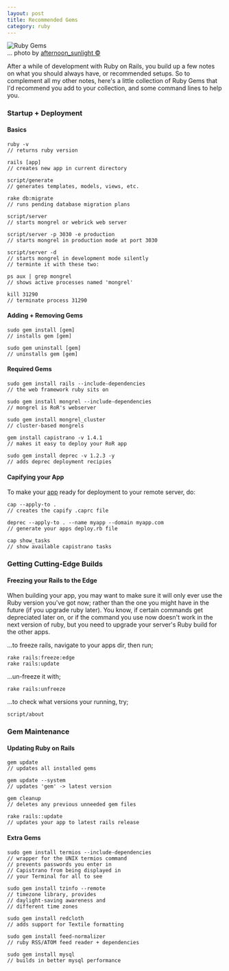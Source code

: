 ```yaml
---
layout: post
title: Recommended Gems
category: ruby
---
```


<img class="" src="//www.red91.com/assets/135751440_2f59574661_m.jpg" alt="Ruby Gems" />
<div class="img_author">... photo by <a href="http://www.flickr.com/photos/afternoon_sunlight/">afternoon_sunlight &copy;</a></div>

After a while of development with Ruby on Rails, you build up a few notes on what you should always have, or recommended setups.  So to complement all my other notes, here's a little collection of Ruby Gems that I'd recommend you add to your collection, and some command lines to help you.

### Startup + Deployment

#### Basics

    ruby -v
    // returns ruby version
    
    rails [app]
    // creates new app in current directory
    
    script/generate
    // generates templates, models, views, etc.
    
    rake db:migrate
    // runs pending database migration plans
    
    script/server
    // starts mongrel or webrick web server
    
    script/server -p 3030 -e production
    // starts mongrel in production mode at port 3030
    
    script/server -d
    // starts mongrel in development mode silently
    // terminte it with these two:
    
    ps aux | grep mongrel
    // shows active processes named 'mongrel'
    
    kill 31290
    // terminate process 31290
    

#### Adding + Removing Gems

    sudo gem install [gem]
    // installs gem [gem]
    
    sudo gem uninstall [gem]
    // uninstalls gem [gem]


#### Required Gems

    sudo gem install rails --include-dependencies
    // the web framework ruby sits on
    
    sudo gem install mongrel --include-dependencies
    // mongrel is RoR's webserver
    
    sudo gem install mongrel_cluster
    // cluster-based mongrels
    
    gem install capistrano -v 1.4.1
    // makes it easy to deploy your RoR app
    
    sudo gem install deprec -v 1.2.3 -y
    // adds deprec deployment recipies


#### Capifying your App

To make your [app](http://wiki.slicehost.com/doku.php?id=automated_rails_install_and_deployment_with_deprec_capistrano) ready for deployment to your remote server, do:

    cap --apply-to .
    // creates the capify .caprc file
    
    deprec --apply-to . --name myapp --domain myapp.com
    // generate your apps deploy.rb file
    
    cap show_tasks
    // show available capistrano tasks


### Getting Cutting-Edge Builds

#### Freezing your Rails to the Edge

When building your app, you may want to make sure it will only ever use the Ruby version you've got now; rather than the one you might have in the future (if you upgrade ruby later).  You know, if certain commands get depreciated later on, or if the command you use now doesn't work in the next version of ruby, but you need to upgrade your server's Ruby build for the other apps.

...to freeze rails, navigate to your apps dir, then run;

    rake rails:freeze:edge
    rake rails:update

...un-freeze it with;

    rake rails:unfreeze

...to check what versions your running, try;
    
    script/about


### Gem Maintenance


#### Updating Ruby on Rails

    gem update
    // updates all installed gems
    
    gem update --system
    // updates 'gem' -> latest version
    
    gem cleanup
    // deletes any previous unneeded gem files
    
    rake rails::update
    // updates your app to latest rails release


#### Extra Gems

    sudo gem install termios --include-dependencies
    // wrapper for the UNIX termios command
    // prevents passwords you enter in
    // Capistrano from being displayed in 
    // your Terminal for all to see
    
    sudo gem install tzinfo --remote
    // timezone library, provides
    // daylight-saving awareness and 
    // different time zones
    
    sudo gem install redcloth
    // adds support for Textile formatting

    sudo gem install feed-normalizer
    // ruby RSS/ATOM feed reader + dependencies

    sudo gem install mysql
    // builds in better mysql performance
